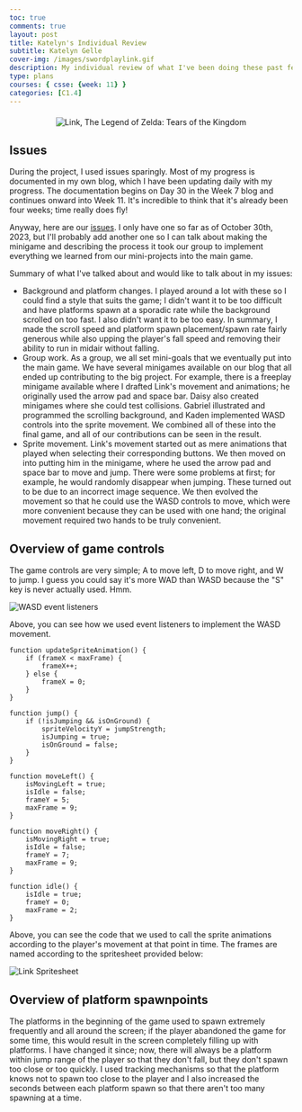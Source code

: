 ```yaml
---
toc: true
comments: true
layout: post
title: Katelyn's Individual Review
subtitle: Katelyn Gelle
cover-img: /images/swordplaylink.gif
description: My individual review of what I've been doing these past few weeks!
type: plans
courses: { csse: {week: 11} }
categories: [C1.4]
---
```


<div style="text-align: center; margin-top: 20px; margin-bottom: 20px;">
  <img src="{{site.baseurl}}/images/canyouhearmelink.gif" alt="Link, The Legend of Zelda: Tears of the Kingdom" />
</div>  

## Issues

During the project, I used issues sparingly. Most of my progress is documented in my own blog, which I have been updating daily with my progress. The documentation begins on Day 30 in the Week 7 blog and continues onward into Week 11. It's incredible to think that it's already been four weeks; time really does fly!

Anyway, here are our [issues](https://github.com/Gabriel-Gravin/Teamwork/issues). I only have one so far as of October 30th, 2023, but I'll probably add another one so I can talk about making the minigame and describing the process it took our group to implement everything we learned from our mini-projects into the main game.

Summary of what I've talked about and would like to talk about in my issues:
- Background and platform changes. I played around a lot with these so I could find a style that suits the game; I didn't want it to be too difficult and have platforms spawn at a sporadic rate while the background scrolled on too fast. I also didn't want it to be too easy. In summary, I made the scroll speed and platform spawn placement/spawn rate fairly generous while also upping the player's fall speed and removing their ability to run in midair without falling.
- Group work. As a group, we all set mini-goals that we eventually put into the main game. We have several minigames available on our blog that all ended up contributing to the big project. For example, there is a freeplay minigame available where I drafted Link's movement and animations; he originally used the arrow pad and space bar. Daisy also created minigames where she could test collisions. Gabriel illustrated and programmed the scrolling background, and Kaden implemented WASD controls into the sprite movement. We combined all of these into the final game, and all of our contributions can be seen in the result.
- Sprite movement. Link's movement started out as mere animations that played when selecting their corresponding buttons. We then moved on into putting him in the minigame, where he used the arrow pad and space bar to move and jump. There were some problems at first; for example, he would randomly disappear when jumping. These turned out to be due to an incorrect image sequence. We then evolved the movement so that he could use the WASD controls to move, which were more convenient because they can be used with one hand; the original movement required two hands to be truly convenient.  

## Overview of game controls  

The game controls are very simple; A to move left, D to move right, and W to jump. I guess you could say it's more WAD than WASD because the "S" key is never actually used. Hmm.  

![WASD event listeners]({{site.baseurl}}/images/wasd.png)  

Above, you can see how we used event listeners to implement the WASD movement.  

```
function updateSpriteAnimation() {
    if (frameX < maxFrame) {
        frameX++;
    } else {
        frameX = 0;
    }
}

function jump() {
    if (!isJumping && isOnGround) {
        spriteVelocityY = jumpStrength;
        isJumping = true;
        isOnGround = false;
    }
}

function moveLeft() {
    isMovingLeft = true;
    isIdle = false;
    frameY = 5;
    maxFrame = 9;
}

function moveRight() {
    isMovingRight = true;
    isIdle = false;
    frameY = 7;
    maxFrame = 9;
}

function idle() {
    isIdle = true;
    frameY = 0;
    maxFrame = 2;
}
```  

Above, you can see the code that we used to call the sprite animations according to the player's movement at that point in time. The frames are named according to the spritesheet provided below:  

![Link Spritesheet]({{site.baseurl}}/images/linksprites.png)  

## Overview of platform spawnpoints  

The platforms in the beginning of the game used to spawn extremely frequently and all around the screen; if the player abandoned the game for some time, this would result in the screen completely filling up with platforms. I have changed it since; now, there will always be a platform within jump range of the player so that they don't fall, but they don't spawn too close or too quickly. I used tracking mechanisms so that the platform knows not to spawn too close to the player and I also increased the seconds between each platform spawn so that there aren't too many spawning at a time.